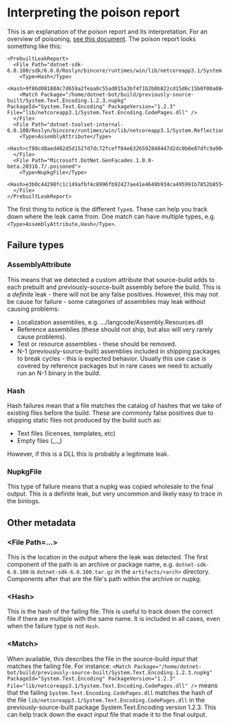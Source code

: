 # Interpreting the poison report

This is an explanation of the poison report and its interpretation.  For an overview of poisoning, [see this document](leak-detection.md).  The poison report looks something like this:

```
<PrebuiltLeakReport>
  <File Path="dotnet-sdk-6.0.100/sdk/6.0.0/Roslyn/bincore/runtimes/win/lib/netcoreapp3.1/System.Text.Encoding.CodePages.dll">
    <Type>Hash</Type>
    <Hash>9f86d081884c7d659a2feaa0c55ad015a3bf4f1b2b0b822cd15d6c15b0f00a08</Hash>
    <Match Package="/home/dotnet-bot/build/previously-source-built/System.Text.Encoding.1.2.3.nupkg" PackageId="System.Text.Encoding" PackageVersion="1.2.3" File="lib/netcoreapp3.1/System.Text.Encoding.CodePages.dll" />
  </File>
  <File Path="dotnet-toolset-internal-6.0.100/Roslyn/bincore/runtimes/win/lib/netcoreapp3.1/System.Reflection.Metadata.dll">
    <Type>AssemblyAttribute</Type>
    <Hash>cf80cd8aed482d5d1527d7dc72fceff84e6326592848447d2dc0b0e87dfc9a90</Hash>
  </File>
  <File Path="Microsoft.DotNet.GenFacades.1.0.0-beta.20316.7/.poisoned">
    <Type>NupkgFile</Type>
    <Hash>e3b0c44298fc1c149afbf4c8996fb92427ae41e4649b934ca495991b7852b855</Hash>
  </File>
</PrebuiltLeakReport>
```

The first thing to notice is the different `Type`s.  These can help you track down where the leak came from.  One match can have multiple types, e.g. `<Type>AssemblyAttribute,Hash</Type>`.

## Failure types

### AssemblyAttribute

This means that we detected a custom attribute that source-build adds to each prebuilt and previously-source-built assembly before the build.  This is a *definite* leak - there will not be any false positives.  However, this may not be cause for failure - some categories of assemblies may leak without causing problems:

- Localization assemblies, e.g. .../langcode/Assembly.Resources.dll
- Reference assemblies (these should not ship, but also will very rarely cause problems).
- Test or resource assemblies - these should be removed.
- N-1 (previously-source-built) assemblies included in shipping packages to break cycles - this is expected behavior.  Usually this use case is covered by reference packages but in rare cases we need to actually run an N-1 binary in the build.

### Hash

Hash failures mean that a file matches the catalog of hashes that we take of existing files before the build.  These are commonly false positives due to shipping static files not produced by the build such as:

- Text files (licenses, templates, etc)
- Empty files (\_.\_)

However, if this is a DLL this is probably a legitimate leak.

### NupkgFile

This type of failure means that a nupkg was copied wholesale to the final output.  This is a definite leak, but very uncommon and likely easy to trace in the binlogs.

## Other metadata

### \<File Path=...\>

This is the location in the output where the leak was detected.  The first component of the path is an archive or package name, e.g. `dotnet-sdk-6.0.100` is `dotnet-sdk-6.0.100.tar.gz` in the `artifacts/<arch>` directory.  Components after that are the file's path within the archive or nupkg.

### \<Hash\>

This is the hash of the failing file.  This is useful to track down the correct file if there are multiple with the same name.  It is included in all cases, even when the failure type is not `Hash`.

### \<Match\>

When available, this describes the file in the source-build *input* that matches the failing file.  For instance:
`<Match Package="/home/dotnet-bot/build/previously-source-built/System.Text.Encoding.1.2.3.nupkg" PackageId="System.Text.Encoding" PackageVersion="1.2.3" File="lib/netcoreapp3.1/System.Text.Encoding.CodePages.dll" />`
means that the failing `System.Text.Encoding.CodePages.dll` matches the hash of the file `lib/netcoreapp3.1/System.Text.Encoding.CodePages.dll` in the previously-source-built package System.Text.Encoding version 1.2.3.  This can help track down the exact *input* file that made it to the final output.